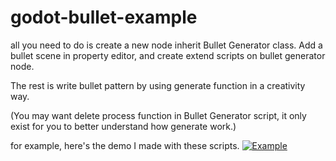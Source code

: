 # godot-bullet-example

all you need to do is create a new node inherit Bullet Generator class. Add a bullet scene in property editor, and create extend scripts on bullet generator node.

The rest is write bullet pattern by using generate function in a creativity way.

(You may want delete process function in Bullet Generator script, it only exist for you to better understand how generate work.)

for example, here's the demo I made with these scripts.
[![Example](https://img.youtube.com/vi/HiDiJkl45gc/0.jpg)](https://www.youtube.com/watch?v=HiDiJkl45gc)
